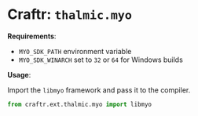 # Craftr: `thalmic.myo`

__Requirements__:

- `MYO_SDK_PATH` environment variable
- `MYO_SDK_WINARCH` set to `32` or `64` for Windows builds

__Usage__:

Import the `libmyo` framework and pass it to the compiler.

```python
from craftr.ext.thalmic.myo import libmyo
```
